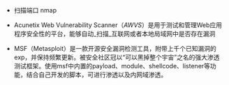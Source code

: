 

- 扫描端口 nmap

- Acunetix Web Vulnerability Scanner（_AWVS_）是用于测试和管理Web应用程序安全性的平台，能够自动_扫描_互联网或者本地局域网中是否存在漏洞


- MSF（Metasploit）是一款开源安全漏洞检测工具，附带上千个已知漏洞的exp，并保持频繁更新。被安全社区冠以“可以黑掉整个宇宙”之名的强大渗透测试框架。使用msf中内置的payload、module、shellcode、listener等功能，结合自己开发的脚本，可进行渗透以及内网域渗透。